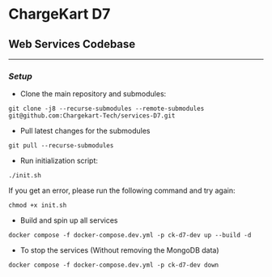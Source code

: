# ChargeKart D7

## Web Services Codebase

----

### _Setup_

- Clone the main repository and submodules:
```
git clone -j8 --recurse-submodules --remote-submodules git@github.com:Chargekart-Tech/services-D7.git
```

- Pull latest changes for the submodules
```
git pull --recurse-submodules
```

- Run initialization script:
```
./init.sh
```

If you get an error, please run the following command and try again:
```
chmod +x init.sh
```

- Build and spin up all services
```
docker compose -f docker-compose.dev.yml -p ck-d7-dev up --build -d
```

- To stop the services (Without removing the MongoDB data)
```
docker compose -f docker-compose.dev.yml -p ck-d7-dev down
```
